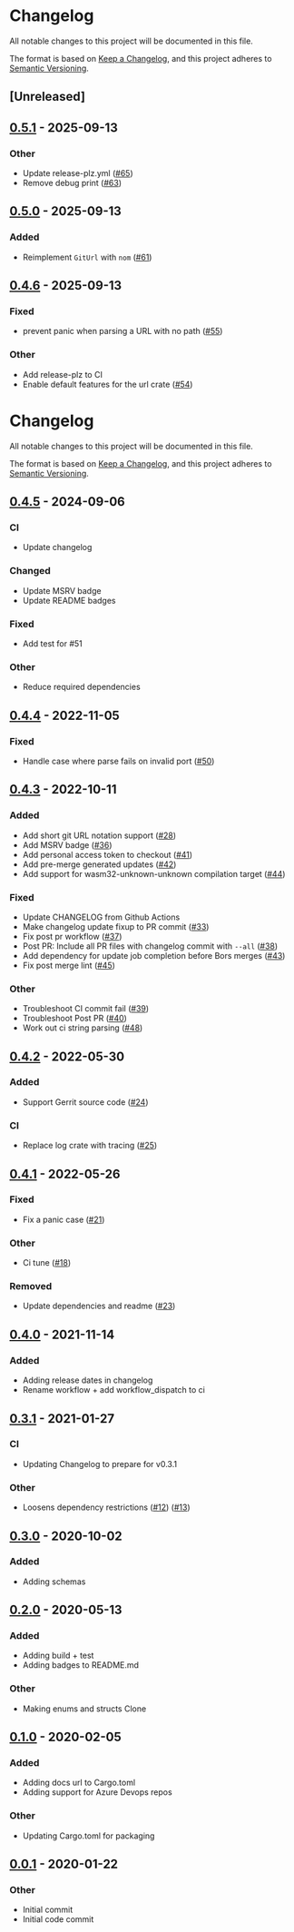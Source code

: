 # Changelog

All notable changes to this project will be documented in this file.

The format is based on [Keep a Changelog](https://keepachangelog.com/en/1.0.0/),
and this project adheres to [Semantic Versioning](https://semver.org/spec/v2.0.0.html).

## [Unreleased]

## [0.5.1](https://github.com/tjtelan/git-url-parse-rs/compare/v0.5.0...v0.5.1) - 2025-09-13

### Other

- Update release-plz.yml ([#65](https://github.com/tjtelan/git-url-parse-rs/pull/65))
- Remove debug print ([#63](https://github.com/tjtelan/git-url-parse-rs/pull/63))

## [0.5.0](https://github.com/tjtelan/git-url-parse-rs/compare/v0.4.6...v0.5.0) - 2025-09-13

### Added

- Reimplement `GitUrl` with `nom` ([#61](https://github.com/tjtelan/git-url-parse-rs/pull/61))

## [0.4.6](https://github.com/tjtelan/git-url-parse-rs/compare/v0.4.5...v0.4.6) - 2025-09-13

### Fixed

- prevent panic when parsing a URL with no path ([#55](https://github.com/tjtelan/git-url-parse-rs/pull/55))

### Other

- Add release-plz to CI
- Enable default features for the url crate ([#54](https://github.com/tjtelan/git-url-parse-rs/pull/54))
# Changelog

All notable changes to this project will be documented in this file.

The format is based on [Keep a Changelog](https://keepachangelog.com/en/1.0.0/),
and this project adheres to [Semantic Versioning](https://semver.org/spec/v2.0.0.html).

## [0.4.5](https://github.com/tjtelan/git-url-parse-rs/tree/v0.4.5) - 2024-09-06

### CI

- Update changelog

### Changed

- Update MSRV badge
- Update README badges

### Fixed

- Add test for #51

### Other

- Reduce required dependencies

## [0.4.4](https://github.com/tjtelan/git-url-parse-rs/tree/v0.4.4) - 2022-11-05

### Fixed

- Handle case where parse fails on invalid port ([#50](https://github.com/tjtelan/git-url-parse-rs/issues/50))

## [0.4.3](https://github.com/tjtelan/git-url-parse-rs/tree/v0.4.3) - 2022-10-11

### Added

- Add short git URL notation support ([#28](https://github.com/tjtelan/git-url-parse-rs/issues/28))
- Add MSRV badge ([#36](https://github.com/tjtelan/git-url-parse-rs/issues/36))
- Add personal access token to checkout ([#41](https://github.com/tjtelan/git-url-parse-rs/issues/41))
- Add pre-merge generated updates ([#42](https://github.com/tjtelan/git-url-parse-rs/issues/42))
- Add support for wasm32-unknown-unknown compilation target ([#44](https://github.com/tjtelan/git-url-parse-rs/issues/44))

### Fixed

- Update CHANGELOG from Github Actions
- Make changelog update fixup to PR commit ([#33](https://github.com/tjtelan/git-url-parse-rs/issues/33))
- Fix post pr workflow ([#37](https://github.com/tjtelan/git-url-parse-rs/issues/37))
- Post PR: Include all PR files with changelog commit with `--all` ([#38](https://github.com/tjtelan/git-url-parse-rs/issues/38))
- Add dependency for update job completion before Bors merges ([#43](https://github.com/tjtelan/git-url-parse-rs/issues/43))
- Fix post merge lint ([#45](https://github.com/tjtelan/git-url-parse-rs/issues/45))

### Other

- Troubleshoot CI commit fail ([#39](https://github.com/tjtelan/git-url-parse-rs/issues/39))
- Troubleshoot Post PR ([#40](https://github.com/tjtelan/git-url-parse-rs/issues/40))
- Work out ci string parsing ([#48](https://github.com/tjtelan/git-url-parse-rs/issues/48))

## [0.4.2](https://github.com/tjtelan/git-url-parse-rs/tree/v0.4.2) - 2022-05-30

### Added

- Support Gerrit source code ([#24](https://github.com/tjtelan/git-url-parse-rs/issues/24))

### CI

- Replace log crate with tracing ([#25](https://github.com/tjtelan/git-url-parse-rs/issues/25))

## [0.4.1](https://github.com/tjtelan/git-url-parse-rs/tree/v0.4.1) - 2022-05-26

### Fixed

- Fix a panic case ([#21](https://github.com/tjtelan/git-url-parse-rs/issues/21))

### Other

- Ci tune ([#18](https://github.com/tjtelan/git-url-parse-rs/issues/18))

### Removed

- Update dependencies and readme ([#23](https://github.com/tjtelan/git-url-parse-rs/issues/23))

## [0.4.0](https://github.com/tjtelan/git-url-parse-rs/tree/v0.4.0) - 2021-11-14

### Added

- Adding release dates in changelog
- Rename workflow + add workflow_dispatch to ci

## [0.3.1](https://github.com/tjtelan/git-url-parse-rs/tree/v0.3.1) - 2021-01-27

### CI

- Updating Changelog to prepare for v0.3.1

### Other

- Loosens dependency restrictions ([#12](https://github.com/tjtelan/git-url-parse-rs/issues/12)) ([#13](https://github.com/tjtelan/git-url-parse-rs/issues/13))

## [0.3.0](https://github.com/tjtelan/git-url-parse-rs/tree/v0.3.0) - 2020-10-02

### Added

- Adding schemas

## [0.2.0](https://github.com/tjtelan/git-url-parse-rs/tree/v0.2.0) - 2020-05-13

### Added

- Adding build + test
- Adding badges to README.md

### Other

- Making enums and structs Clone

## [0.1.0](https://github.com/tjtelan/git-url-parse-rs/tree/v0.1.0) - 2020-02-05

### Added

- Adding docs url to Cargo.toml
- Adding support for Azure Devops repos

### Other

- Updating Cargo.toml for packaging

## [0.0.1](https://github.com/tjtelan/git-url-parse-rs/tree/v0.0.1) - 2020-01-22

### Other

- Initial commit
- Initial code commit

<!-- generated by git-cliff -->
